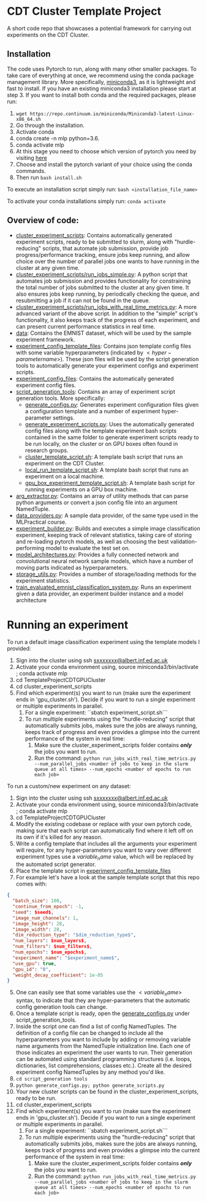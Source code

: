 # CDT Cluster Template Project
A short code repo that showcases a potential framework for carrying out experiments on the CDT Cluster.

## Installation

The code uses Pytorch to run, along with many other smaller packages. To take care of everything at once, we recommend 
using the conda package management library. More specifically, 
[miniconda3](https://repo.continuum.io/miniconda/Miniconda3-latest-Linux-x86_64.sh), as it is lightweight and fast to install.
If you have an existing miniconda3 installation please start at step 3. 
If you want to  install both conda and the required packages, please run:
 1. ```wget https://repo.continuum.io/miniconda/Miniconda3-latest-Linux-x86_64.sh```
 2. Go through the installation.
 3. Activate conda
 4. conda create -n mlp python=3.6.
 5. conda activate mlp
 6. At this stage you need to choose which version of pytorch you need by visiting [here](https://pytorch.org/get-started/locally/)
 7. Choose and install the pytorch variant of your choice using the conda commands.
 8. Then run ```bash install.sh```

To execute an installation script simply run:
```bash <installation_file_name>```

To activate your conda installations simply run:
```conda activate```

## Overview of code:

- [cluster_experiment_scripts](cluster_experiment_scripts/): Contains automatically generated experiment scripts, 
ready to be submitted to slurm, along with "hurdle-reducing" scripts, that automate job submission, provide job progress/performance tracking, ensure jobs keep running, and allow choice over the number of parallel jobs one wants to have running in the cluster at any given time.
- [cluster_experiment_scripts/run_jobs_simple.py](cluster_experiment_scripts/run_jobs_simple.py): A python script that automates job submission and provides functionality for constraining the total number of jobs submitted to the cluster at any given time. It also ensures jobs keep running, by periodically checking the queue, and resubmitting a job if it can not be found in the queue.
- [cluster_experiment_scripts/run_jobs_with_real_time_metrics.py](cluster_experiment_scripts/run_jobs_with_real_time_metrics.py): A more advanced variant of the above script. In addition to the "simple" script's functionality, it also keeps track of the progress of each experiment, and can present current performance statistics in real time.
- [data](data/): Contains the EMNIST dataset, which will be used by the sample experiment framework.
- [experiment_config_template_files](experiment_config_template_files): Contains json template config files with some variable
 hyperparameters (indicated by $<hyper-parameter name>$). These json files will be used by the script generation tools
 to automatically generate your experiment configs and experiment scripts.
- [experiment_config_files](experiment_config_files): Contains the automatically generated experiment config files.
- [script_generation_tools](script_generation_tools): Contains an array of experiment script generation tools. More specifically:
    - [generate_configs.py](script_generation_tools/generate_configs.py): Generates experiment configuration files given
     a configuration template and a number of experiment hyper-parameter settings.
    - [generate_experiment_scripts.py](script_generation_tools/generate_experiment_scripts.py): Uses the automatically 
    generated config files along with the template experiment bash scripts contained in the same folder to generate experiment scripts ready to be run locally, on the cluster or on GPU boxes often found in research groups.
    - [cluster_template_script.sh](script_generation_tools/cluster_template_script.sh): A template bash script that runs an experiment on the CDT Cluster.
    - [local_run_template_script.sh](script_generation_tools/local_run_template_script.sh): A template bash script that runs an experiment on a local machine.
    - [gpu_box_experiment_template_script.sh](script_generation_tools/gpu_box_experiment_template_script.sh): A template bash script for running experiments on a GPU box machine.
- [arg_extractor.py](arg_extractor.py): Contains an array of utility methods that can parse python arguments or convert
 a json config file into an argument NamedTuple.
- [data_providers.py](data_providers.py): A sample data provider, of the same type used in the MLPractical course.
- [experiment_builder.py](experiment_builder.py): Builds and executes a simple image classification experiment, keeping track
of relevant statistics, taking care of storing and re-loading pytorch models, as well as choosing the best validation-performing model to evaluate the test set on.
- [model_architectures.py](model_architectures.py): Provides a fully connected network and convolutional neural network 
sample models, which have a number of moving parts indicated as hyperparameters.
- [storage_utils.py](storage_utils.py): Provides a number of storage/loading methods for the experiment statistics.
- [train_evaluated_emnist_classification_system.py](train_evaluate_emnist_classification_system.py): Runs an experiment 
given a data provider, an experiment builder instance and a model architecture
# Running an experiment
To run a default image classification experiment using the template models I provided:
1. Sign into the cluster using ssh sxxxxxxx@albert.inf.ed.ac.uk
2. Activate your conda environment using, source miniconda3/bin/activate ; conda activate mlp
3. cd TemplateProjectCDTGPUCluster
4. cd cluster_experiment_scripts
5. Find which experiment(s) you want to run (make sure the experiment ends in 'gpu_cluster.sh'). Decide if you want to run a single experiment or multiple experiments in parallel.
    1. For a single experiment: ``sbatch experiment_script.sh```
    2. To run multiple experiments using the "hurdle-reducing" script that automatically submits jobs, makes sure the jobs are always running, keeps track of progress and even provides a glimpse into the current performance of the system in real time:
        1. Make sure the cluster_experiment_scripts folder contains ***only*** the jobs you want to run. 
        2. Run the command: ```python run_jobs_with_real_time_metrics.py --num_parallel_jobs <number of jobs to keep in the slurm queue at all times> --num_epochs <number of epochs to run each job>```
        
To run a custom/new experiment on any dataset:
1. Sign into the cluster using ssh sxxxxxxx@albert.inf.ed.ac.uk
2. Activate your conda environment using, source miniconda3/bin/activate ; conda activate mlp
3. cd TemplateProjectCDTGPUCluster
1. Modify the existing codebase or replace with your own pytorch code, making sure that each script can automatically find where it left off on its own if it's killed for any reason.
2. Write a config template that includes all the arguments your experiment will require, for any hyper-parameters you want to vary over different experiment types use a $variable_name$ value, which will be replaced by the automated script generator.
3. Place the template script in [experiment_config_template_files](experiment_config_template_files/)
4. For example let's have a look at the sample template script that this repo comes with:
```json
{
  "batch_size": 100,
  "continue_from_epoch": -1,
  "seed": $seed$,
  "image_num_channels": 1,
  "image_height": 28,
  "image_width": 28,
  "dim_reduction_type": "$dim_reduction_type$",
  "num_layers": $num_layers$,
  "num_filters": $num_filters$,
  "num_epochs": $num_epochs$,
  "experiment_name": "$experiment_name$",
  "use_gpu": true,
  "gpu_id": "0",
  "weight_decay_coefficient": 1e-05
}
```
5. One can easily see that some variables use the $<variable_name>$ syntax, to indicate that they are hyper-parameters that the automatic config generation tools can change.
6. Once a template script is ready, open the [generate_configs.py](script_generation_tools/generate_configs.py) under script_generation_tools.
7. Inside the script one can find a list of config NamedTuples. The definition of a config file can be changed to include all the hyperparameters you want to include by adding or removing variable name arguments from the NamedTuple initialization line. 
Each one of those indicates an experiment the user wants to run. Their generation can be automated using standard programming structures (i.e. loops, dictionaries, list comprehensions, classes etc.). Create all the desired experiment config NamedTuples by any method you'd like.
8. ```cd script_generation tools```
9. ```python generate_configs.py; python generate_scripts.py```
10. Your new cluster scripts can be found in the cluster_experiment_scripts, ready to be run.
11. cd cluster_experiment_scripts
12. Find which experiment(s) you want to run (make sure the experiment ends in 'gpu_cluster.sh'). Decide if you want to run a single experiment or multiple experiments in parallel.
    1. For a single experiment: ``sbatch experiment_script.sh```
    2. To run multiple experiments using the "hurdle-reducing" script that automatically submits jobs, makes sure the jobs are always running, keeps track of progress and even provides a glimpse into the current performance of the system in real time:
        1. Make sure the cluster_experiment_scripts folder contains ***only*** the jobs you want to run. 
        2. Run the command: ```python run_jobs_with_real_time_metrics.py --num_parallel_jobs <number of jobs to keep in the slurm queue at all times> --num_epochs <number of epochs to run each job>```
         

 
